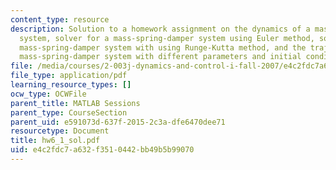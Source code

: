 ```yaml
---
content_type: resource
description: Solution to a homework assignment on the dynamics of a mass-spring-damper
  system, solver for a mass-spring-damper system using Euler method, solver for a
  mass-spring-damper system with using Runge-Kutta method, and the trajectory of a
  mass-spring-damper system with different parameters and initial conditions.
file: /media/courses/2-003j-dynamics-and-control-i-fall-2007/e4c2fdc7a632f3510442bb49b5b99070_hw6_1_sol.pdf
file_type: application/pdf
learning_resource_types: []
ocw_type: OCWFile
parent_title: MATLAB Sessions
parent_type: CourseSection
parent_uid: e591073d-637f-2015-2c3a-dfe6470dee71
resourcetype: Document
title: hw6_1_sol.pdf
uid: e4c2fdc7-a632-f351-0442-bb49b5b99070
---
```

